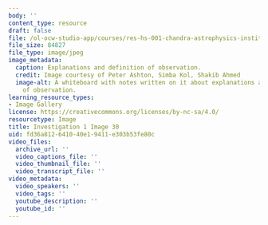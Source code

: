 ```yaml
---
body: ''
content_type: resource
draft: false
file: /ol-ocw-studio-app/courses/res-hs-001-chandra-astrophysics-institute/mithfh_chandra_inv1_obs_df.jpg
file_size: 84827
file_type: image/jpeg
image_metadata:
  caption: Explanations and definition of observation.
  credit: Image courtesy of Peter Ashton, Simba Kol, Shakib Ahmed
  image-alt: A whiteboard with notes written on it about explanations and definitions
    of observation.
learning_resource_types:
- Image Gallery
license: https://creativecommons.org/licenses/by-nc-sa/4.0/
resourcetype: Image
title: Investigation 1 Image 30
uid: fd36a812-6410-40e1-9411-e303b53fe80c
video_files:
  archive_url: ''
  video_captions_file: ''
  video_thumbnail_file: ''
  video_transcript_file: ''
video_metadata:
  video_speakers: ''
  video_tags: ''
  youtube_description: ''
  youtube_id: ''
---
```

